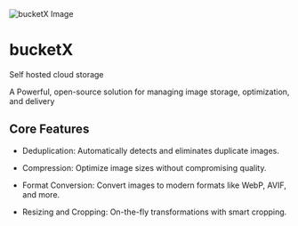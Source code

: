 <img src="https://github.com/user-attachments/assets/2a85dab0-0576-4ed4-9b31-df1278fd6cc9" alt="bucketX Image">

# bucketX

Self hosted cloud storage

A Powerful, open-source solution for managing image storage, optimization, and delivery


## Core Features

- Deduplication: Automatically detects and eliminates duplicate images.

- Compression: Optimize image sizes without compromising quality.

- Format Conversion: Convert images to modern formats like WebP, AVIF, and more.

- Resizing and Cropping: On-the-fly transformations with smart cropping.
